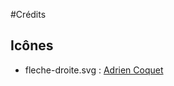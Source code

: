 #Crédits

## Icônes

* fleche-droite.svg : [Adrien Coquet](https://thenounproject.com/coquet_adrien)
